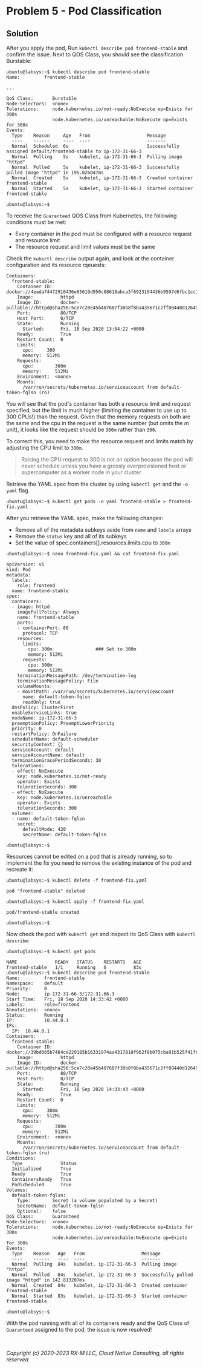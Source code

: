 # Problem 5 - Pod Classification


## Solution

After you apply the pod, Run `kubectl describe pod frontend-stable` and confirm the issue. Next to QOS Class, you should see the classification Burstable:

```
ubuntu@labsys:~$ kubectl describe pod frontend-stable
Name:         frontend-stable

...

QoS Class:       Burstable
Node-Selectors:  <none>
Tolerations:     node.kubernetes.io/not-ready:NoExecute op=Exists for 300s
                 node.kubernetes.io/unreachable:NoExecute op=Exists for 300s
Events:
  Type    Reason     Age   From                     Message
  ----    ------     ----  ----                     -------
  Normal  Scheduled  6s                             Successfully assigned default/frontend-stable to ip-172-31-66-3
  Normal  Pulling    5s    kubelet, ip-172-31-66-3  Pulling image "httpd"
  Normal  Pulled     5s    kubelet, ip-172-31-66-3  Successfully pulled image "httpd" in 195.026047ms
  Normal  Created    5s    kubelet, ip-172-31-66-3  Created container frontend-stable
  Normal  Started    5s    kubelet, ip-172-31-66-3  Started container frontend-stable

ubuntu@labsys:~$
```

To receive the `Guaranteed` QOS Class from Kubernetes, the following conditions must be met:

- Every container in the pod must be configured with a resource request and resource limit
- The resource request and limit values must be the same

Check the `kubectl describe` output again, and look at the container configuration and its resource rqeuests:

```
Containers:
  frontend-stable:
    Container ID:   docker://4eada74472910436e65619d950c68618abca3f6923194436b9597d6fbc1cc1a6
    Image:          httpd
    Image ID:       docker-pullable://httpd@sha256:5ce7c20e45b407607f30b8f8ba435671c2ff80440d12645527be670eb8ce1961
    Port:           80/TCP
    Host Port:      0/TCP
    State:          Running
      Started:      Fri, 18 Sep 2020 13:54:22 +0000
    Ready:          True
    Restart Count:  0
    Limits:
      cpu:     300
      memory:  512Mi
    Requests:
      cpu:        300m
      memory:     512Mi
    Environment:  <none>
    Mounts:
      /var/run/secrets/kubernetes.io/serviceaccount from default-token-fqlsn (ro)
```

You will see that the pod's container has both a resource limit and request specified, but the limit is much higher
(limiting the container to use up to 300 CPUs!) than the request. Given that the memory requests on both are the same
and the cpu in the request is the same number (but omits the _m_ unit), it looks like the request should be `300m`
rather than `300`.

To correct this, you need to make the resource request and limits match by adjusting the CPU limit to `300m`.

> Raising the CPU request to 300 is not an option because the pod will never schedule unless you have a grossly
> overprovisioned host or supercomputer as a worker node in your cluster.

Retrieve the YAML spec from the cluster by using `kubectl get` and the `-o yaml` flag.

```
ubuntu@labsys:~$ kubectl get pods -o yaml frontend-stable > frontend-fix.yaml
```

After you retrieve the YAML spec, make the following changes:

- Remove all of the metadata subkeys aside from `name` and `labels` arrays
- Remove the `status` key and all of its subkeys
- Set the value of spec.containers[].resources.limits.cpu to `300m`

```
ubuntu@labsys:~$ nano frontend-fix.yaml && cat frontend-fix.yaml

apiVersion: v1
kind: Pod
metadata:
  labels:
    role: frontend
  name: frontend-stable
spec:
  containers:
  - image: httpd
    imagePullPolicy: Always
    name: frontend-stable
    ports:
    - containerPort: 80
      protocol: TCP
    resources:
      limits:
        cpu: 300m                ### Set to 300m
        memory: 512Mi
      requests:
        cpu: 300m
        memory: 512Mi
    terminationMessagePath: /dev/termination-log
    terminationMessagePolicy: File
    volumeMounts:
    - mountPath: /var/run/secrets/kubernetes.io/serviceaccount
      name: default-token-fqlsn
      readOnly: true
  dnsPolicy: ClusterFirst
  enableServiceLinks: true
  nodeName: ip-172-31-66-3
  preemptionPolicy: PreemptLowerPriority
  priority: 0
  restartPolicy: OnFailure
  schedulerName: default-scheduler
  securityContext: {}
  serviceAccount: default
  serviceAccountName: default
  terminationGracePeriodSeconds: 30
  tolerations:
  - effect: NoExecute
    key: node.kubernetes.io/not-ready
    operator: Exists
    tolerationSeconds: 300
  - effect: NoExecute
    key: node.kubernetes.io/unreachable
    operator: Exists
    tolerationSeconds: 300
  volumes:
  - name: default-token-fqlsn
    secret:
      defaultMode: 420
      secretName: default-token-fqlsn

ubuntu@labsys:~$
```

Resources cannot be edited on a pod that is already running, so to implement the fix you need to remove the existing instance of the pod and recreate it:

```
ubuntu@labsys:~$ kubectl delete -f frontend-fix.yaml

pod "frontend-stable" deleted

ubuntu@labsys:~$ kubectl apply -f frontend-fix.yaml

pod/frontend-stable created

ubuntu@labsys:~$
```

Now check the pod with `kubectl get` and inspect its QoS Class with `kubectl describe`:

```
ubuntu@labsys:~$ kubectl get pods

NAME              READY   STATUS    RESTARTS   AGE
frontend-stable   1/1     Running   0          83s
ubuntu@labsys:~$ kubectl describe pod frontend-stable
Name:         frontend-stable
Namespace:    default
Priority:     0
Node:         ip-172-31-66-3/172.31.66.3
Start Time:   Fri, 18 Sep 2020 14:33:42 +0000
Labels:       role=frontend
Annotations:  <none>
Status:       Running
IP:           10.44.0.1
IPs:
  IP:  10.44.0.1
Containers:
  frontend-stable:
    Container ID:   docker://39bd065b7464ce229185b16331974aa4317818f962f8b075cba91b525f41f625
    Image:          httpd
    Image ID:       docker-pullable://httpd@sha256:5ce7c20e45b407607f30b8f8ba435671c2ff80440d12645527be670eb8ce1961
    Port:           80/TCP
    Host Port:      0/TCP
    State:          Running
      Started:      Fri, 18 Sep 2020 14:33:43 +0000
    Ready:          True
    Restart Count:  0
    Limits:
      cpu:     300m
      memory:  512Mi
    Requests:
      cpu:        300m
      memory:     512Mi
    Environment:  <none>
    Mounts:
      /var/run/secrets/kubernetes.io/serviceaccount from default-token-fqlsn (ro)
Conditions:
  Type              Status
  Initialized       True
  Ready             True
  ContainersReady   True
  PodScheduled      True
Volumes:
  default-token-fqlsn:
    Type:        Secret (a volume populated by a Secret)
    SecretName:  default-token-fqlsn
    Optional:    false
QoS Class:       Guaranteed
Node-Selectors:  <none>
Tolerations:     node.kubernetes.io/not-ready:NoExecute op=Exists for 300s
                 node.kubernetes.io/unreachable:NoExecute op=Exists for 300s
Events:
  Type    Reason   Age   From                     Message
  ----    ------   ----  ----                     -------
  Normal  Pulling  84s   kubelet, ip-172-31-66-3  Pulling image "httpd"
  Normal  Pulled   84s   kubelet, ip-172-31-66-3  Successfully pulled image "httpd" in 142.813207ms
  Normal  Created  84s   kubelet, ip-172-31-66-3  Created container frontend-stable
  Normal  Started  83s   kubelet, ip-172-31-66-3  Started container frontend-stable

ubuntu@labsys:~$
```

With the pod running with all of its containers ready and the QoS Class of `Guaranteed` assigned to the pod, the issue
is now resolved!


<br>

_Copyright (c) 2020-2023 RX-M LLC, Cloud Native Consulting, all rights reserved_

[RX-M LLC]: https://rx-m.io/rxm-cnc.svg "RX-M LLC"

